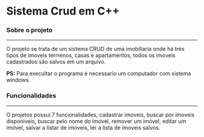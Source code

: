 # Sistema Crud em C++

### Sobre o projeto
***
O projeto se trata de um sistema CRUD de uma imobiliaria onde há trés tipos de imoveis terrrenos, casas e apartamentos, todos os imoveis cadastrados são salvos em um arquivo.

**PS:** Para execultar o programa é necessario um computador com sistema windows.

### Funcionalidades
***
O projetos possui 7 funcionalidades, cadastrar imoveis, buscar por imoveis disponiveis, buscar pelo nome do imóvel, remover um imóvel, editar um imóvel, salvar a listar de imoveis, ler a lista de imoveis salvos.